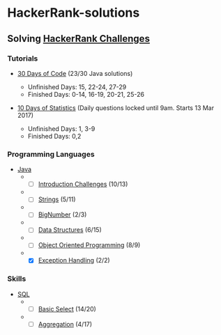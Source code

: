 # HackerRank-solutions

## Solving [HackerRank Challenges](https://www.hackerrank.com/)

### Tutorials
* [30 Days of Code](https://www.hackerrank.com/domains/tutorials/30-days-of-code) (23/30 Java solutions)
  * Unfinished Days: 15, 22-24, 27-29
  * Finished Days: 0-14, 16-19, 20-21, 25-26

* [10 Days of Statistics](https://www.hackerrank.com/domains/tutorials/10-days-of-statistics) (Daily questions locked until 9am. Starts 13 Mar 2017)
  * Unfinished Days: 1, 3-9
  * Finished Days: 0,2

### Programming Languages
* [Java](https://www.hackerrank.com/domains/java/)
  * - [ ] [Introduction Challenges](https://www.hackerrank.com/domains/java/java-introduction/) (10/13)
  * - [ ] [Strings](https://www.hackerrank.com/domains/java/java-strings/) (5/11)
  * - [ ] [BigNumber](https://www.hackerrank.com/domains/java/bignumber) (2/3)
  * - [ ] [Data Structures](https://www.hackerrank.com/domains/java/java-data-structure/) (6/15)
  * - [ ] [Object Oriented Programming](https://www.hackerrank.com/domains/java/oop/) (8/9)
  * - [x] [Exception Handling](https://www.hackerrank.com/domains/java/handling-exceptions) (2/2)

### Skills
* [SQL](https://www.hackerrank.com/domains/sql/)
  * - [ ] [Basic Select](https://www.hackerrank.com/domains/sql/select) (14/20)
  * - [ ] [Aggregation](https://www.hackerrank.com/domains/sql/aggregation) (4/17)
